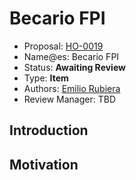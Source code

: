 # Becario FPI

* Proposal: [HO-0019](0019-becario-fpi.md)
* Name@es: Becario FPI
* Status: **Awaiting Review**
* Type: **Item**
* Authors: [Emilio Rubiera](https://github.com/spitxa)
* Review Manager: TBD

## Introduction



## Motivation
